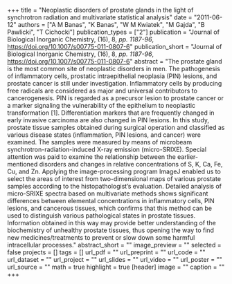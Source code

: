 +++
title = "Neoplastic disorders of prostate glands in the light of synchrotron radiation and multivariate statistical analysis"
date = "2011-06-12"
authors = ["A M Banas", "K Banas", "W M Kwiatek", "M Gajda", "B Pawlicki", "T Cichocki"]
publication_types = ["2"]
publication = "Journal of Biological Inorganic Chemistry, (16), 8, _pp. 1187-96_, https://doi.org/10.1007/s00775-011-0807-6"
publication_short = "Journal of Biological Inorganic Chemistry, (16), 8, _pp. 1187-96_, https://doi.org/10.1007/s00775-011-0807-6"
abstract = "The prostate gland is the most common site of neoplastic disorders in men. The pathogenesis of inflammatory cells, prostatic intraepithelial neoplasia (PIN) lesions, and prostate cancer is still under investigation. Inflammatory cells by producing free radicals are considered as major and universal contributors to cancerogenesis. PIN is regarded as a precursor lesion to prostate cancer or a marker signaling the vulnerability of the epithelium to neoplastic transformation [1]. Differentiation markers that are frequently changed in early invasive carcinoma are also changed in PIN lesions. In this study, prostate tissue samples obtained during surgical operation and classified as various disease states (inflammation, PIN lesions, and cancer) were examined. The samples were measured by means of microbeam synchrotron-radiation-induced X-ray emission (micro-SRIXE). Special attention was paid to examine the relationship between the earlier-mentioned disorders and changes in relative concentrations of S, K, Ca, Fe, Cu, and Zn. Applying the image-processing program ImageJ enabled us to select the areas of interest from two-dimensional maps of various prostate samples according to the histopathologist’s evaluation. Detailed analysis of micro-SRIXE spectra based on multivariate methods shows significant differences between elemental concentrations in inflammatory cells, PIN lesions, and cancerous tissues, which confirms that this method can be used to distinguish various pathological states in prostate tissues. Information obtained in this way may provide better understanding of the biochemistry of unhealthy prostate tissues, thus opening the way to find new medicines/treatments to prevent or slow down some harmful intracellular processes."
abstract_short = ""
image_preview = ""
selected = false
projects = []
tags = []
url_pdf = ""
url_preprint = ""
url_code = ""
url_dataset = ""
url_project = ""
url_slides = ""
url_video = ""
url_poster = ""
url_source = ""
math = true
highlight = true
[header]
image = ""
caption = ""
+++
